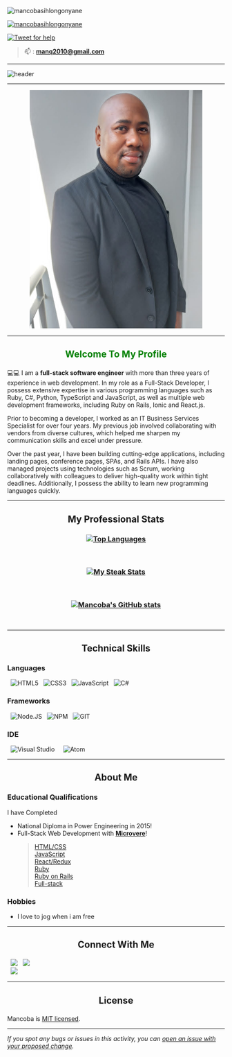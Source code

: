 <p align="left"> <img src="https://komarev.com/ghpvc/?username=manq2010&label=Profile%20views&color=0e75b6&style=flat" alt="mancobasihlongonyane" /> </p>

<p align="left"> <a href="https://github.com/ryo-ma/github-profile-trophy"><img src="https://github-profile-trophy.vercel.app/?username=manq2010&theme=radical&no-frame=true&column=-1" alt="mancobasihlongonyane" /></a> </p>

[![Tweet for help](https://img.shields.io/twitter/follow/mancoba_c?label=Tweet%20%40_mancoba&style=social)](https://x.com/_mancoba)

> 📫 : **manq2010@gmail.com**

---

![header](https://capsule-render.vercel.app/api?type=soft&color=gradient&height=150&section=header&text=Hi%20👋,%20I'm%20Mancoba&fontSize=70&animation=twinkling)

---
<!-- # <p align="center">Hi 👋, I'm ![Mancoba](https://img.shields.io/badge/Mancoba-Sihlongonyane-blue)</p> -->

<p align="center">
  <img src="profile_pic.jpeg" alt="mancobasihlongonyane"  width="400" height="550"/>
</p>

---

## <p align="center" style="color: green">Welcome To My Profile</p>

💻💻 I am a **full-stack software engineer** with more than three years of experience in web development. In my role as a Full-Stack Developer, I possess extensive expertise in various programming languages such as Ruby, C#, Python, TypeScript and JavaScript, as well as multiple web development frameworks, including Ruby on Rails, Ionic and React.js.

Prior to becoming a developer, I worked as an IT Business Services Specialist for over four years. My previous job involved collaborating with vendors from diverse cultures, which helped me sharpen my communication skills and excel under pressure.

Over the past year, I have been building cutting-edge applications, including landing pages, conference pages, SPAs, and Rails APIs. I have also managed projects using technologies such as Scrum, working collaboratively with colleagues to deliver high-quality work within tight deadlines. Additionally, I possess the ability to learn new programming languages quickly.

---

## <p align="center">My Professional Stats</p>

### <p align="center">[![Top Languages](https://github-readme-stats.vercel.app/api/top-langs/?username=manq2010&langs_count=8&hide=shell&layout=compact&theme=radical)](https://github.com/manq2010/github-readme-stats)</p>

&nbsp;

### <p align="center">[![My Steak Stats](https://github-readme-streak-stats.herokuapp.com/?user=manq2010&theme=radical)](https://github.com/manq2010/github-readme-stats)</p>

&nbsp;

### <p align="center">[![Mancoba's GitHub stats](https://github-readme-stats.vercel.app/api?username=manq2010&hide=contribs,prs&repo=github-readme-stats&theme=radical)](https://github.com/manq2010/github-readme-stats)</p>

&nbsp;

---

## <p align="center">Technical Skills</p>

### Languages

&nbsp;
![HTML5](https://img.shields.io/badge/HTML5-E34F26?style=for-the-badge&logo=html5&logoColor=white)
&nbsp;
![CSS3](https://img.shields.io/badge/CSS3-1572B6?style=for-the-badge&logo=css3&logoColor=white)
&nbsp;
![JavaScript](https://img.shields.io/badge/JavaScript-323330?style=for-the-badge&logo=javascript&logoColor=F7DF1E)
&nbsp;
![C#](https://img.shields.io/badge/C%23-239120?style=for-the-badge&logo=c-sharp&logoColor=white) &nbsp;


<!-- ### Database

&nbsp;
![MANGODB](https://img.shields.io/badge/MongoDB-white?style=for-the-badge&logo=mongodb&logoColor=4EA94B)
&nbsp; -->

### Frameworks

&nbsp;
![Node.JS](https://img.shields.io/badge/Node.js-339933?style=for-the-badge&logo=nodedotjs&logoColor=white)
&nbsp;
![NPM](https://img.shields.io/badge/npm-CB3837?style=for-the-badge&logo=npm&logoColor=white)
&nbsp;
![GIT](https://img.shields.io/badge/Git-F05032?style=for-the-badge&logo=git&logoColor=white)
&nbsp;

### IDE

&nbsp;
![Visual Studio](https://img.shields.io/badge/Visual_Studio_Code-0078D4?style=for-the-badge&logo=visual%20studio%20code&logoColor=white) &nbsp;
&nbsp;
![Atom](https://img.shields.io/badge/Atom-66595C?style=for-the-badge&logo=Atom&logoColor=white) &nbsp;

---

## <p align="center">About Me</p>

### Educational Qualifications

I have Completed

* National Diploma in Power Engineering in 2015!
* Full-Stack Web Development with [**Microvere**](https://www.microverse.org/)!
  > [HTML/CSS](https://www.credential.net/9b24cf16-27ed-4d95-b05a-2f1a1552f917#gs.i19wnd) </br>
  > [JavaScript](https://www.credential.net/d1298040-be84-4cd4-894f-7959d2ee7a18#gs.vtmcpv) </br>
  > [React/Redux](https://www.credential.net/53f1f55a-aa60-4d2d-8ce7-efd620da68db#gs.vtmcps) </br>
  > [Ruby](https://www.credential.net/4a606402-34d9-475a-8001-a11330748c11#gs.vtmd3s) </br>
  > [Ruby on Rails](https://www.credential.net/413793ad-2418-4556-a59d-64c8b350d080#gs.vtmd2m) </br>
  > [Full-stack](https://www.credential.net/547ebbc6-2e9f-497a-8d5c-9bb9e0830fb2#gs.wyalkj) </br>

### Hobbies

* I love to jog when i am free

---

## <p align="center">Connect With Me</p>

&nbsp;
<a target="_blank"
href="https://www.linkedin.com/in/mancoba/"><img
src="https://img.shields.io/badge/-LinkedIn-0077b5?style=for-the-badge&logo=LinkedIn&logoColor=white"></img></a>
&nbsp;
<a target="_blank"
href="https://twitter.com/mancoba_c"><img
src="https://img.shields.io/badge/-Twitter-1DA1F2?style=for-the-badge&logo=Twitter&logoColor=white"></img></a>  
&nbsp;
<a target="_blank"
href="mailto:manq2010@gmail.com"><img
src="https://img.shields.io/badge/-Gmail-D14836?style=for-the-badge&logo=Gmail&logoColor=white"></img></a>
&nbsp;

---

## <p align="center">License</p>

Mancoba is [MIT licensed](LICENSE.md).

---

_If you spot any bugs or issues in this activity, you can [open an issue with your proposed change](CONTRIBUTING.md)._
